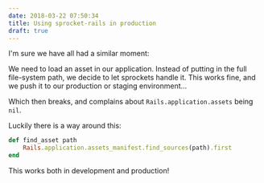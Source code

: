 ```yaml
---
date: 2018-03-22 07:50:34
title: Using sprocket-rails in production
draft: true
---
```


I'm sure we have all had a similar moment:

We need to load an asset in our application. Instead of putting in the full
file-system path, we decide to let sprockets handle it. This works fine, and we
push it to our production or staging environment...

Which then breaks, and complains about `Rails.application.assets` being `nil`.

Luckily there is a way around this:

```ruby
def find_asset path
    Rails.application.assets_manifest.find_sources(path).first
end
```

This works both in development and production!
